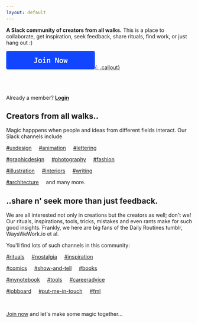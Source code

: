 ```yaml
---
layout: default
---
```


**A Slack community of creators from all walks.** This is a place to collaborate, get inspiration, seek feedback, share rituals, find work, or just hang out :)



[![Join Now](./CTA.png){: .callout}](https://goo.gl/forms/r5weVtVOqHjVjbME3)   

<br><br><br>
Already a member? [**Login**](https://creatordecaf.slack.com/)



## Creators from all walks..

Magic happpens when people and ideas from different fields interact. Our Slack channels include

[#uxdesign](https://creatordecaf.slack.com/messages/C5TBT7ZFD) &nbsp; &nbsp;  [#animation](https://creatordecaf.slack.com/messages/C5SPU7QNL/) &nbsp; &nbsp;  [#lettering](https://creatordecaf.slack.com/messages/C5U8F5RC6)


[#graphicdesign](https://creatordecaf.slack.com/messages/C5U8G6LQN) &nbsp; &nbsp;  [#photography](https://creatordecaf.slack.com/messages/C5TGW0NPP) &nbsp; &nbsp;  [#fashion](https://creatordecaf.slack.com/messages/C5TH1KAA1/)


[#illustration](https://creatordecaf.slack.com/messages/C5SSS35RP) &nbsp; &nbsp;  [#interiors](https://creatordecaf.slack.com/messages/C5TETGD1Q/) &nbsp; &nbsp;  [#writing](https://creatordecaf.slack.com/messages/C5TGWJKN1)


[#architecture](https://creatordecaf.slack.com/messages/C5SSW50HF) &nbsp; &nbsp; and many more.



## ..share n' seek more than just feedback.

We are all interested not only in creations but the creators as well; don't we! Our rituals, inspirations, tools, tricks, mistakes and even rants make for such good insights. Frankly, we here are big fans of the Daily Routines tumblr, WaysWeWork.io et al.


You'll find lots of such channels in this community:

[#rituals](https://creatordecaf.slack.com/messages/C5KLXR82C/) &nbsp; &nbsp;  [#nostalgia](https://creatordecaf.slack.com/messages/C5KLXR82C/) &nbsp; &nbsp;  [#inspiration](https://creatordecaf.slack.com/messages/C5KLXR82C/)


[#comics](https://creatordecaf.slack.com/messages/C5KLXR82C/) &nbsp; &nbsp;  [#show-and-tell](https://creatordecaf.slack.com/messages/C5KLXR82C/) &nbsp; &nbsp;  [#books](https://creatordecaf.slack.com/messages/C5TH6HEQM)


[#mynotebook](https://creatordecaf.slack.com/messages/C5KLXR82C/) &nbsp; &nbsp;  [#tools](https://creatordecaf.slack.com/messages/C5U8M6KK8) &nbsp; &nbsp;  [#careeradvice](https://creatordecaf.slack.com/messages/C5KLXR82C/)


[#jobboard](https://creatordecaf.slack.com/messages/C5ST4UCRF)  &nbsp; &nbsp; [#put-me-in-touch](https://creatordecaf.slack.com/messages/C5SQ9L00G) &nbsp; &nbsp;  [#fml](https://creatordecaf.slack.com/messages/C5ST9E3MF)

&nbsp;

[Join now](https://goo.gl/forms/r5weVtVOqHjVjbME3) and let's make some magic together...

